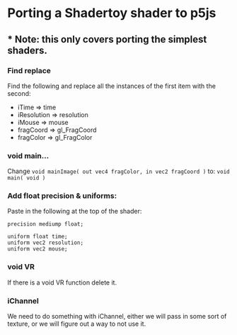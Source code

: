 # Porting a Shadertoy shader to p5js
## * Note: this only covers porting the simplest shaders.

### Find replace
Find the following and replace all the instances of the first item with the second:
 - iTime => time
 - iResolution => resolution
 - iMouse => mouse
 - fragCoord => gl_FragCoord
 - fragColor => gl_FragColor

### void main...
Change
`void mainImage( out vec4 fragColor, in vec2 fragCoord )`
to:
`void main( void )`

### Add float precision & uniforms:
Paste in the following at the top of the shader:
```
precision mediump float;

uniform float time;
uniform vec2 resolution;
uniform vec2 mouse;
```

### void VR
If there is a void VR function delete it.

### iChannel
We need to do something with iChannel, either we will pass in some sort of texture, or we will figure out a way to not use it.
